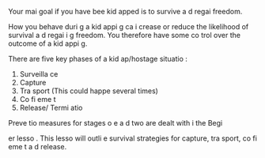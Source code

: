 [Title]: # (Этапы похищения)
[Order]: # (0)

Your mai
 goal if you have bee
 kid
apped is to survive a
d regai
 freedom.

How you behave duri
g a kid
appi
g ca
 i
crease or reduce the likelihood of survival a
d regai
i
g freedom. You therefore have some co
trol over the outcome of a kid
appi
g.

There are five key phases of a kid
ap/hostage situatio
:

1.  Surveilla
ce
2.  Capture
3.  Tra
sport (This could happe
 several times)
4.  Co
fi
eme
t
5.  Release/ Termi
atio


Preve
tio
 measures for stages o
e a
d two are dealt with i
 the Begi

er lesso
. This lesso
 will outli
e survival strategies for capture, tra
sport, co
fi
eme
t a
d release.